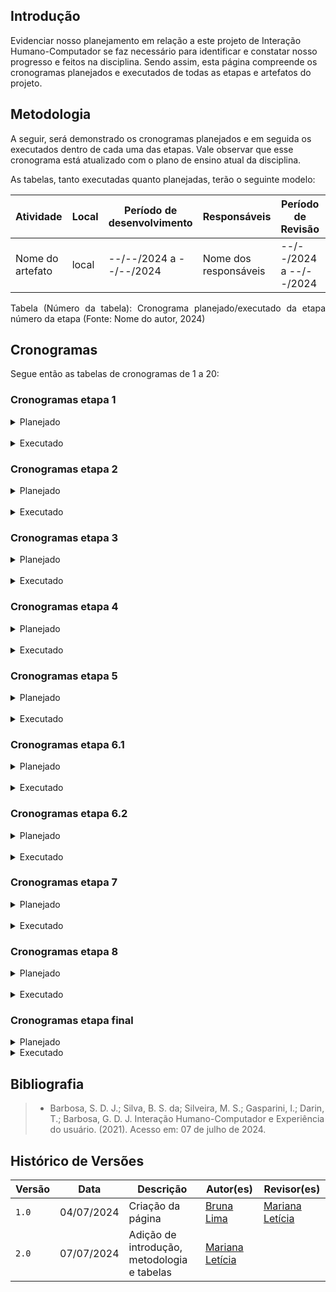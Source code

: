 ## Introdução

Evidenciar nosso planejamento em relação a este projeto de Interação Humano-Computador se faz necessário para identificar e constatar nosso progresso e feitos na disciplina. Sendo assim, esta página compreende os cronogramas planejados e executados de todas as etapas e artefatos do projeto.

## Metodologia

A seguir, será demonstrado os cronogramas planejados e em seguida os executados dentro de cada uma das etapas. Vale observar que esse cronograma está atualizado com o plano de ensino atual da disciplina.

As tabelas, tanto executadas quanto planejadas, terão o seguinte modelo:
<br>

<center>

| Atividade        | Local | Período de desenvolvimento | Responsáveis          | Período de Revisão      | Revisores          |
| ---------------- | ----- | -------------------------- | --------------------- | ----------------------- | ------------------ |
| Nome do artefato | local | --/--/2024 a --/--/2024    | Nome dos responsáveis | --/--/2024 a --/--/2024 | Nome dos revisores |

<p style="text-align: justify;">Tabela (Número da tabela): Cronograma planejado/executado da etapa número da etapa (Fonte: Nome do autor, 2024)</p>

</center>

## Cronogramas

Segue então as tabelas de cronogramas de 1 a 20:

### Cronogramas etapa 1

<details>
<summary>Planejado</summary>

<center>

| Atividade                  | Local           | Período de desenvolvimento | Responsáveis                                    | Período de Revisão      | Revisores                                       |
| -------------------------- | --------------- | -------------------------- | ----------------------------------------------- | ----------------------- | ----------------------------------------------- |
| Planejamento do projeto    | --              | 02/04/2024 a 06/04/2024    | Mariana e Lucas                                 | 06/04/2024 a 07/04/2024 | Bruna                                           |
| Planejamento da equipe     | WhatsApp        | 02/04/2024 a 06/04/2024    | Bruna, Daniela, Genilson, Lucas, Mariana, Pedro | 04/04/2024 a 04/04/2024 | Daniela                                         |
| Lista de sites avaliados   | --              | 02/04/2024 a 05/04/2024    | Bruna, Daniela, Genilson, Lucas, Mariana, Pedro | 06/04/2024 a 07/04/2024 | Genilson                                        |
| Seleção de site p/ projeto | --              | 02/04/2024 a 05/04/2024    | Bruna, Daniela, Genilson, Lucas, Mariana, Pedro | 06/04/2024 a 07/04/2024 | Lucas                                           |
| Ferramentas do projeto     | --              | 02/04/2024 a 07/04/2024    | Lucas e Daniela                                 | 06/04/2024 a 07/04/2024 | Mariana                                         |
| Processo de Design         | -               | 02/04/2024 a 06/04/2024    | Bruna e Genilson                                | 06/04/2024 a 07/04/2024 | Mariana                                         |
| Metodologia                | --              | 02/04/2024 a 06/04/2024    | Pedro                                           | 06/04/2024 a 07/04/2024 | Mariana                                         |
| Gravar apresentação        | Microsoft Teams | 08/04/2024 a 07/04/2024    | Bruna, Daniela, Genilson, Lucas, Mariana, Pedro | 07/04/2024 a 08/04/2024 | Bruna, Daniela, Genilson, Lucas, Mariana, Pedro |
| Implementar no git page       | --              | 02/04/2024 a 06/04/2024    | Bruna, Daniela, Genilson, Lucas, Mariana, Pedro                                         | 02/04/2024 a 08/04/2024 | Bruna, Daniela, Genilson, Lucas, Mariana, Pedro |

<p style="text-align: justify;">Tabela 1: Cronograma planejado da etapa 1 (Fonte:Mariana Letícia, 2024)</p>

</center>

</details>
<br>
<details>
<summary> Executado </summary>

<center>

| Atividade                  | Local           | Período de desenvolvimento | Responsáveis                                    | Período de Revisão      | Revisores                                       |
| -------------------------- | --------------- | -------------------------- | ----------------------------------------------- | ----------------------- | ----------------------------------------------- |
| Planejamento do projeto    | --              | 02/04/2024 a 07/04/2024    | Mariana e Lucas                                 | 06/04/2024 a 07/04/2024 | Bruna                                           |
| Planejamento da equipe     | WhatsApp        | 02/04/2024 a 04/04/2024    | Bruna, Daniela, Genilson, Lucas, Mariana, Pedro | 04/04/2024 a 04/04/2024 | Daniela                                         |
| Lista de sites avaliados   | --              | 02/04/2024 a 06/04/2024    | Bruna, Daniela, Genilson, Lucas, Mariana, Pedro | 07/04/2024 a 07/04/2024 | Genilson                                        |
| Seleção de site p/ projeto | --              | 02/04/2024 a 06/04/2024    | Bruna, Daniela, Genilson, Lucas, Mariana, Pedro | 07/04/2024 a 07/04/2024 | Lucas                                           |
| Ferramentas do projeto     | --              | 02/04/2024 a 06/04/2024    | Lucas e Daniela                                 | 07/04/2024 a 07/04/2024 | Mariana                                         |
| Processo de Design         | -               | 02/04/2024 a 06/04/2024    | Bruna e Genilson                                | 07/04/2024 a 07/04/2024 | Mariana                                         |
| Metodologia                | --              | 02/04/2024 a 04/04/2024    | Pedro                                           | 07/04/2024 a 07/04/2024 | Mariana                                         |
| Gravar apresentação        | Microsoft Teams | 08/04/2024 a 08/04/2024    | Bruna, Daniela, Genilson, Lucas, Mariana, Pedro | 08/04/2024 a 08/04/2024 | Bruna, Daniela, Genilson, Lucas, Mariana, Pedro |
| Implementar no git page       | --              | 04/04/2024 a 08/04/2024    | Bruna, Daniela, Genilson, Lucas, Mariana, Pedro                                         | 08/04/2024 a 08/04/2024 | Bruna, Daniela, Genilson, Lucas, Mariana, Pedro |

<p style="text-align: justify;">Tabela 2: Cronograma executado da etapa 1 (Fonte:Mariana Letícia, 2024)</p>

</center>

</details>

### Cronogramas etapa 2

<details>
<summary>Planejado</summary>

<center>

| Atividade                                      | Local           | Período de desenvolvimento | Responsáveis                                    | Período de Revisão      | Revisores                                       |
| ---------------------------------------------- | --------------- | -------------------------- | ----------------------------------------------- | ----------------------- | ----------------------------------------------- |
| Perfil do usuário                              | --              | 09/04/2024 a 19/04/2024    | Bruna e Pedro                                   | 19/04/2024 a 19/04/2024 | Genilson                                        |
| Aspectos éticos de pesquisa envolvendo pessoas | --              | 09/04/2024 a 19/04/2024    | Daniela                                         | 19/04/2024 a 19/04/2024 | Mariana                                         |
| Personas                                       | --              | 09/04/2024 a 17/04/2024    | Genilson                                        | 19/04/2024 a 19/04/2024 | Genilson                                        |
| Análise de tarefas do usuário                  | --              | 09/04/2024 a 18/04/2024    | Genilson, Lucas e Mariana                       | 19/04/2024 a 19/04/2024 | Bruna                                           |
| Ferramentas do projeto                         | --              | 09/04/2024 a 19/04/2024    | Daniela                                         | 19/04/2024 a 19/04/2024 | Mariana                                         |
| Cenários                                       | -               | 09/04/2024 a 18/04/2024    | Mariana                                         | 19/04/2024 a 19/04/2024 | Bruna                                           |
| Gravar apresentação                            | Microsoft Teams | 08/04/2024 a 19/04/2024    | Bruna, Daniela, Genilson, Lucas, Mariana, Pedro | 19/04/2024 a 19/04/2024 | Bruna, Daniela, Genilson, Lucas, Mariana, Pedro |
| Implementar no git page                           | --              | 09/04/2024 a 19/04/2024    | Bruna, Daniela, Genilson, Lucas, Mariana, Pedro                                         | 19/04/2024 a 19/04/2024 | Bruna, Daniela, Genilson, Lucas, Mariana, Pedro |

<p style="text-align: justify;">Tabela 3: Cronograma planejado da etapa 2 (Fonte:Mariana Letícia, 2024)</p>

</center>

</details>
<br>
<details>
<summary> Executado </summary>

<center>

| Atividade                                      | Local           | Período de desenvolvimento | Responsáveis                                    | Período de Revisão      | Revisores                                       |
| ---------------------------------------------- | --------------- | -------------------------- | ----------------------------------------------- | ----------------------- | ----------------------------------------------- |
| Perfil do usuário                              | --              | 16/04/2024 a 06/05/2024    | Bruna e Pedro                                   | 05/05/2024 a 06/05/2024 | Bruna                                           |
| Aspectos éticos de pesquisa envolvendo pessoas | --              | 16/04/2024 a 06/54/2024    | Daniela                                         | 05/05/2024 a 06/05/2024 | Daniela                                         |
| Personas                                       | --              | 16/04/2024 a 06/05/2024    | Genilson                                        | 05/05/2024 a 06/05/2024 | Genilson                                        |
| Análise de tarefas do usuário                  | --              | 09/04/2024 a 06/05/2024    | Genilson, Lucas e Mariana                       | 05/05/2024 a 06/05/2024 | Lucas                                           |
| Ferramentas do projeto                         | --              | 09/04/2024 a 06/05/2024    | Daniela                                         | 05/05/2024 a 06/05/2024 | Mariana                                         |
| Cenários                                       | -               | 16/04/2024 a 06/05/2024    | Mariana                                         | 05/05/2024 a 06/05/2024 | Mariana                                         |
| Gravar apresentação                            | Microsoft Teams | 08/04/2024 a 06/05/2024    | Bruna, Daniela, Genilson, Lucas, Mariana, Pedro | 05/05/2024 a 06/05/2024 | Bruna, Daniela, Genilson, Lucas, Mariana, Pedro |
| Implementar no git page                           | --              | 09/04/2024 a 06/05/2024    | Bruna, Daniela, Genilson, Lucas, Mariana, Pedro | 05/05/2024 a 06/05/2024 | Bruna, Daniela, Genilson, Lucas, Mariana, Pedro |

<p style="text-align: justify;">Tabela 4: Cronograma executado da etapa 2 (Fonte: Mariana Letícia, 2024)</p>

</center>

</details>

### Cronogramas etapa 3

<details>
<summary>Planejado</summary>

<center>

| Atividade                                    | Local           | Período de desenvolvimento | Responsáveis                                    | Período de Revisão      | Revisores                                       |
| -------------------------------------------- | --------------- | -------------------------- | ----------------------------------------------- | ----------------------- | ----------------------------------------------- |
| Princípios Gerais do Projeto                 | --              | 07/05/2024 a 13/05/2024    | Bruna e Pedro                                   | 13/05/2024 a 13/05/2024 | Genilson                                        |
| Metas de usabilidade                         | --              | 07/05/2024 a 13/05/2024    | Mariana                                         | 13/05/2024 a 13/05/2024 | Daniela                                         |
| Guia de estilo                               | --              | 07/05/2024 a 13/05/2024    | Daniela e Genilson                              | 13/05/2024 a 13/05/2024 | Lucas                                           |
| Características da plataforma para o projeto | --              | 07/05/2024 a 13/05/2024    | Lucas                                           | 13/05/2024 a 13/05/2024 | Mariana|
| Gravar apresentação                          | Microsoft Teams | 13/05/2024 a 13/05/2024    | Bruna, Daniela, Genilson, Lucas, Mariana, Pedro | 13/05/2024 a 13/05/2024 | Bruna, Daniela, Genilson, Lucas, Mariana, Pedro |
| Implementar no git page                         | --              | 07/05/2024 a 13/05/2024    | Bruna, Daniela, Genilson, Lucas, Mariana, Pedro | 13/05/2024 a 13/05/2024 | Bruna, Daniela, Genilson, Lucas, Mariana, Pedro |

<p style="text-align: justify;">Tabela 5: Cronograma planejado da etapa 3 (Fonte: Mariana Letícia, 2024)</p>

</center>

</details>
<br>
<details>
<summary> Executado </summary>

<center>

| Atividade                                    | Local           | Período de desenvolvimento | Responsáveis                                    | Período de Revisão      | Revisores                                       |
| -------------------------------------------- | --------------- | -------------------------- | ----------------------------------------------- | ----------------------- | ----------------------------------------------- |
| Princípios Gerais do Projeto                 | --              | 07/05/2024 a 13/05/2024    | Bruna e Pedro                                   | 13/05/2024 a 13/05/2024 | Genilson                                        |
| Metas de usabilidade                         | --              | 07/05/2024 a 13/05/2024    | Mariana                                         | 13/05/2024 a 13/05/2024 | Daniela                                         |
| Guia de estilo                               | --              | 07/05/2024 a 13/05/2024    | Daniela e Genilson                              | 13/05/2024 a 13/05/2024 | Lucas                                           |
| Características da plataforma para o projeto | --              | 07/05/2024 a 13/05/2024    | Lucas                                           | 13/05/2024 a 13/05/2024 | Mariana                                         |
| Gravar apresentação                          | Microsoft Teams | 13/05/2024 a 13/05/2024    | Bruna, Daniela, Genilson, Lucas, Mariana, Pedro | 13/05/2024 a 13/05/2024 | Bruna, Daniela, Genilson, Lucas, Mariana, Pedro |
| Implementar no git page                         | --              | 07/05/2024 a 13/05/2024    | Bruna, Daniela, Genilson, Lucas, Mariana, Pedro | 13/05/2024 a 13/05/2024 | Bruna, Daniela, Genilson, Lucas, Mariana, Pedro |

<p style="text-align: justify;">Tabela 6: Cronograma executado da etapa 3 (Fonte: Mariana Letícia, 2024)</p>

</center>

</details>

### Cronogramas etapa 4

<details>
<summary>Planejado</summary>

<center>

| Atividade                                                 | Local           | Período de desenvolvimento | Responsáveis                                    | Período de Revisão      | Revisores                                       |
| --------------------------------------------------------- | --------------- | -------------------------- | ----------------------------------------------- | ----------------------- | ----------------------------------------------- |
| Planejamento da avaliação da análise de tarefas           | --              | 13/05/2024 a 13/05/2024    | Genilson                                        | 22/05/2024 a 22/05/2024 | Bruna e Daniela                                 |
| Planejamento do relato de resultados da análise de tarefa | --              | 13/05/2024 a 22/05/2024    | Genilson, Lucas e Pedro                         | 22/05/2024 a 22/05/2024 | Mariana e Bruna                                 |
| Planejamento da avaliação do storyboard                   | --              | 13/05/2024 a 22/05/2024    | Daniela                                         | 22/05/2024 a 22/05/2024 | Genilson e Daniela                              |
| Planejamento do relato de resultados do storyboard        | --              | 13/05/2024 a 22/05/2024    | Bruna, Daniela e Mariana                        | 22/05/2024 a 22/05/2024 | Lucas e Pedro                                   |
| Gravar apresentação                                       | Microsoft Teams | 22/05/2024 a 22/05/2024    | Bruna, Daniela, Genilson, Lucas, Mariana, Pedro | 22/05/2024 a 22/05/2024 | Bruna, Daniela, Genilson, Lucas, Mariana, Pedro |
| Implementar no git page                                      | --              | 13/05/2024 a 22/05/2024    | Bruna, Daniela, Genilson, Lucas, Mariana, Pedro | 22/05/2024 a 22/05/2024 | Bruna, Daniela, Genilson, Lucas, Mariana, Pedro |

<p style="text-align: justify;">Tabela 7: Cronograma Planejado da etapa 4 (Fonte: Mariana Letícia, 2024)</p>

</center>

</details>
<br>
<details>
<summary> Executado </summary>

<center>

| Atividade                                                 | Local           | Período de desenvolvimento | Responsáveis                                    | Período de Revisão      | Revisores                                       |
| --------------------------------------------------------- | --------------- | -------------------------- | ----------------------------------------------- | ----------------------- | ----------------------------------------------- |
| Planejamento da avaliação da análise de tarefas           | --              | 13/05/2024 a 22/05/2024    | Genilson                                        | 22/05/2024 a 22/05/2024 | Bruna e Daniela                                           |
| Planejamento do relato de resultados da análise de tarefa | --              | 13/05/2024 a 22/05/2024    | Genilson, Lucas e Pedro                         | 22/05/2024 a 22/05/2024 | Mariana e Bruna                                        |
| Planejamento da avaliação do storyboard                   | --              | 13/05/2024 a 22/05/2024    | Daniela                                         | 22/05/2024 a 22/05/2024 | Genilson e Daniela                                           |
| Planejamento do relato de resultados do storyboard        | --              | 13/05/2024 a 22/05/2024    | Bruna, Daniela e Mariana                        | 22/05/2024 a 22/05/2024 | Lucas e Pedro |
| Gravar apresentação                                       | Microsoft Teams | 22/05/2024 a 22/05/2024    | Bruna, Daniela, Genilson, Lucas, Mariana, Pedro | 22/05/2024 a 22/05/2024 | Bruna, Daniela, Genilson, Lucas, Mariana, Pedro |
| Implementar no git page                                      | --              | 13/05/2024 a 22/05/2024    | Bruna, Daniela, Genilson, Lucas, Mariana, Pedro | 22/05/2024 a 22/05/2024 | Bruna, Daniela, Genilson, Lucas, Mariana, Pedro |

<p style="text-align: justify;">Tabela 8: Cronograma Executado da etapa 4 (Fonte: Mariana Letícia, 2024)</p>

</center>

</details>

### Cronogramas etapa 5

<details>
<summary>Planejado</summary>

<center>

| Atividade                                                                | Local           | Período de desenvolvimento | Responsáveis                                    | Período de Revisão      | Revisores                                       |
| ------------------------------------------------------------------------ | --------------- | -------------------------- | ----------------------------------------------- | ----------------------- | ----------------------------------------------- |
| relato dos resultados do story board                                     | --              | 23/05/2024 a 03/06/2024    | Bruna, Daniela, Genilson, Lucas, Mariana, Pedro | 03/06/2024 a 03/06/2024 | Bruna, Genilson e Mariana                       |
| relato dos resultados da análise de tarefas                              | --              | 23/05/2024 a 03/06/2024    | Bruna, Daniela, Genilson, Lucas, Mariana, Pedro | 03/06/2024 a 03/06/2024 | Mariana e Bruna                                 |
| Planejamento da avaliação do protótipo de papel                          | --              | 23/05/2024 a 03/06/2024    | Bruna, Daniela e Lucas                          | 03/06/2024 a 03/06/2024 | Lucas, Pedro e Daniela                          |
| Planejamento do relato dos resultados da avaliação do protótipo de papel | --              | 23/05/2024 a 03/06/2024    | Mariana, Pedro e Genilson                       | 03/06/2024 a 03/06/2024 | Bruna                                           |
| Gravar apresentação                                                      | Microsoft Teams | 03/06/2024 a 03/06/2024    | Bruna, Daniela, Genilson, Lucas, Mariana, Pedro | 03/06/2024 a 03/06/2024 | Bruna, Daniela, Genilson, Lucas, Mariana, Pedro |
| Implementar no git page                                                     | --              | 23/05/2024 a 03/06/2024    | Bruna, Daniela, Genilson, Lucas, Mariana, Pedro | 03/06/2024 a 03/06/2024 | Bruna, Daniela, Genilson, Lucas, Mariana, Pedro |

<p style="text-align: justify;">Tabela 9: Cronograma Planejado da etapa 5 (Fonte:Mariana Letícia, 2024)</p>

</center>

</details>
<br>
<details>
<summary> Executado </summary>

<center>

| Atividade                                                                | Local           | Período de desenvolvimento | Responsáveis                                    | Período de Revisão      | Revisores                                       |
| ------------------------------------------------------------------------ | --------------- | -------------------------- | ----------------------------------------------- | ----------------------- | ----------------------------------------------- |
| relato dos resultados do story board                                     | --              | 28/05/2024 a 03/06/2024    | Bruna, Daniela, Genilson, Lucas, Mariana, Pedro | 03/06/2024 a 03/06/2024 | Bruna, Genilson e Mariana                       |
| relato dos resultados da análise de tarefas                              | --              | 28/05/2024 a 03/06/2024    | Bruna, Daniela, Genilson, Lucas, Mariana, Pedro | 03/06/2024 a 03/06/2024 | Mariana e Bruna                                 |
| Planejamento da avaliação do protótipo de papel                          | --              | 28/05/2024 a 03/06/2024    | Bruna, Daniela e Lucas | 03/06/2024 a 03/06/2024 | Lucas, Pedro e Daniela                          |
| Planejamento do relato dos resultados da avaliação do protótipo de papel | --              | 28/05/2024 a 03/06/2024    | Mariana, Pedro e Genilson | 03/06/2024 a 03/06/2024 | Bruna                                           |
| Gravar apresentação                                                      | Microsoft Teams | 03/06/2024 a 03/06/2024    | Bruna, Daniela, Genilson, Lucas, Mariana, Pedro | 03/06/2024 a 03/06/2024 | Bruna, Daniela, Genilson, Lucas, Mariana, Pedro |
| Implementar no git page                                                     | --              | 28/05/2024 a 03/06/2024    | Bruna, Daniela, Genilson, Lucas, Mariana, Pedro                                         | 03/06/2024 a 03/06/2024 | Bruna, Daniela, Genilson, Lucas, Mariana, Pedro |

<p style="text-align: justify;">Tabela 10: Cronograma Executado da etapa 5 (Fonte:Mariana Letícia, 2024)</p>

</center>

</details>

### Cronogramas etapa 6.1

<details>
<summary>Planejado</summary>

<center>

| Atividade                                 | Local           | Período de desenvolvimento | Responsáveis                                    | Período de Revisão      | Revisores                                       |
| ----------------------------------------- | --------------- | -------------------------- | ----------------------------------------------- | ----------------------- | ----------------------------------------------- |
| Planejamento da verificação               | WhatsApp e FGA  | 04/06/2024 a 12/06/2024    | Bruna e Pedro.                                  | 12/06/2024 a 12/06/2024 | Mariana                                         |
| Desevolvimento das listas de verificações | --              | 04/06/2024 a 12/06/2024    | Bruna, Daniela, Genilson, Lucas, Mariana, Pedro | 12/06/2024 a 12/06/2024 | Bruna, Daniela, Genilson, Lucas, Mariana, Pedro |
| Verificação dos artefatos                 | Microsoft Teams | 04/06/2024 a 12/06/2024    | Bruna, Daniela, Genilson, Lucas, Mariana, Pedro | 12/06/2024 a 12/06/2024 | Bruna, Daniela, Genilson, Lucas, Mariana, Pedro |
| Gravar apresentação                       | Microsoft Teams | 12/06/2024 a 12/06/2024    | Bruna, Daniela, Genilson, Lucas, Mariana, Pedro | 12/06/2024 a 12/06/2024 | Bruna, Daniela, Genilson, Lucas, Mariana, Pedro |
| Implementar no git page                      | --              | 04/06/2024 a 12/06/2024    | Bruna, Daniela, Genilson, Lucas, Mariana, Pedro | 12/06/2024 a 12/06/2024 | Bruna, Daniela, Genilson, Lucas, Mariana, Pedro |

<p style="text-align: justify;">Tabela 11: Cronograma Planejado da etapa 6.1 (Fonte: Mariana Letícia, 2024)</p>

</center>

</details>
<br>
<details>
<summary> Executado </summary>

<center>

| Atividade                                 | Local           | Período de desenvolvimento | Responsáveis                                    | Período de Revisão      | Revisores                                       |
| ----------------------------------------- | --------------- | -------------------------- | ----------------------------------------------- | ----------------------- | ----------------------------------------------- |
| Planejamento da verificação               | WhatsApp e FGA  | 07/06/2024 a 12/06/2024    | Bruna e Pedro.                                  | 12/06/2024 a 12/06/2024 | Mariana                                         |
| Desevolvimento das listas de verificações | --              | 10/06/2024 a 12/06/2024    | Bruna, Daniela, Genilson, Lucas, Mariana, Pedro | 12/06/2024 a 12/06/2024 | Bruna, Daniela, Genilson, Lucas, Mariana, Pedro |
| Verificação dos artefatos                 | Microsoft Teams | 12/06/2024 a 12/06/2024    | Bruna, Daniela, Genilson, Lucas, Mariana, Pedro | 12/06/2024 a 12/06/2024 | Bruna, Daniela, Genilson, Lucas, Mariana, Pedro |
| Gravar apresentação                       | Microsoft Teams | 12/06/2024 a 12/06/2024    | Bruna, Daniela, Genilson, Lucas, Mariana, Pedro | 12/06/2024 a 12/06/2024 | Bruna, Daniela, Genilson, Lucas, Mariana, Pedro |
| Implementar no git page                      | --              | 08/06/2024 a 12/06/2024    | Bruna, Daniela, Genilson, Lucas, Mariana, Pedro | 12/06/2024 a 12/06/2024 | Bruna, Daniela, Genilson, Lucas, Mariana, Pedro |

<p style="text-align: justify;">Tabela 12: Cronograma Executado da etapa 6.1 (Fonte:Mariana Letícia, 2024)</p>

</center>

</details>

### Cronogramas etapa 6.2

<details>
<summary>Planejado</summary>

<center>

| Atividade                                 | Local           | Período de desenvolvimento | Responsáveis                                    | Período de Revisão      | Revisores                                       |
| ----------------------------------------- | --------------- | -------------------------- | ----------------------------------------------- | ----------------------- | ----------------------------------------------- |
| Planejamento da verificação               | WhatsApp e FGA  | 20/06/2024 a 26/06/2024    | Bruna e Pedro.                                  | 26/06/2024 a 26/06/2024 | Mariana                                         |
| Desevolvimento das listas de verificações | --              | 20/06/2024 a 26/06/2024    | Bruna, Daniela, Genilson, Lucas, Mariana, Pedro | 26/06/2024 a 26/06/2024 | Bruna, Daniela, Genilson, Lucas, Mariana, Pedro |
| Verificação dos artefatos                 | Microsoft Teams | 20/06/2024 a 26/06/2024    | Bruna, Daniela, Genilson, Lucas, Mariana, Pedro | 26/06/2024 a 26/06/2024 | Bruna, Daniela, Genilson, Lucas, Mariana, Pedro | Bruna, Daniela, Genilson, Lucas, Mariana, Pedro |
| Gravar apresentação                       | Microsoft Teams | 26/06/2024 a 26/06/2024    | Bruna, Daniela, Genilson, Lucas, Mariana, Pedro | 26/06/2024 a 26/06/2024 | Bruna, Daniela, Genilson, Lucas, Mariana, Pedro |
| Implementar no git page                      | --              | 20/06/2024 a 26/06/2024    | Bruna, Daniela, Genilson, Lucas, Mariana, Pedro | 26/06/2024 a 26/06/2024 | Bruna, Daniela, Genilson, Lucas, Mariana, Pedro |

<p style="text-align: justify;">Tabela 13: Cronograma Planejado da etapa 6.2 (Fonte: Mariana Letícia, 2024)</p>

</center>

</details>
<br>
<details>
<summary> Executado </summary>

<center>

| Atividade                                 | Local           | Período de desenvolvimento | Responsáveis                                    | Período de Revisão      | Revisores                                       |
| ----------------------------------------- | --------------- | -------------------------- | ----------------------------------------------- | ----------------------- | ----------------------------------------------- |
| Planejamento da verificação               | WhatsApp e FGA  | 20/06/2024 a 26/06/2024    | Bruna e Pedro.                                  | 26/06/2024 a 26/06/2024 | Mariana                                         |
| Desevolvimento das listas de verificações | --              | 20/06/2024 a 26/06/2024    | Bruna, Daniela, Genilson, Lucas, Mariana, Pedro | 26/06/2024 a 26/06/2024 | Bruna, Daniela, Genilson, Lucas, Mariana, Pedro |
| Verificação dos artefatos                 | Microsoft Teams | 20/06/2024 a 26/06/2024    | Bruna, Daniela, Genilson, Lucas, Mariana, Pedro | 26/06/2024 a 26/06/2024 | Bruna, Daniela, Genilson, Lucas, Mariana, Pedro | Bruna, Daniela, Genilson, Lucas, Mariana, Pedro |
| Gravar apresentação                       | Microsoft Teams | 26/06/2024 a 26/06/2024    | Bruna, Daniela, Genilson, Lucas, Mariana, Pedro | 26/06/2024 a 26/06/2024 | Bruna, Daniela, Genilson, Lucas, Mariana, Pedro |
| Implementar no git page                      | --              | 20/06/2024 a 26/06/2024    | Bruna, Daniela, Genilson, Lucas, Mariana, Pedro | 26/06/2024 a 26/06/2024 | Bruna, Daniela, Genilson, Lucas, Mariana, Pedro |

<p style="text-align: justify;">Tabela 14: Cronograma Executado da etapa 6.2 (Fonte: Mariana Letícia, 2024)</p>

</center>

</details>

### Cronogramas etapa 7

<details>
<summary>Planejado</summary>

<center>

| Atividade                                                                          | Local           | Período de desenvolvimento | Responsáveis                                    | Período de Revisão      | Revisores                                       |
| ---------------------------------------------------------------------------------- | --------------- | -------------------------- | ----------------------------------------------- | ----------------------- | ----------------------------------------------- |
| Relato dos resultados do Protótipo de Papel                                        | --              | 13/06/2024 a 19/06/2024    | Bruna, Daniela, Genilson, Lucas, Mariana, Pedro | 12/06/2024 a 12/06/2024 | Bruna, Daniela, Genilson, Lucas, Mariana, Pedro |
| Planejamento da avaliação do protótipo de alta fidelidade                          | --              | 13/06/2024 a 19/06/2024    | Bruna, Genilson e Mariana.                      | 19/06/2024 a 19/06/2024 | Daniela, Lucas e Pedro.                         |
| Planejamento do relato dos resultados da avaliação do protótipo de alta fidelidade | --              | 13/06/2024 a 19/06/2024    | Daniela, Lucas e Pedro.                         | 19/06/2024 a 19/06/2024 | Bruna, Genilson e Mariana.                      |
| Gravar apresentação                                                                | Microsoft Teams | 19/06/2024 a 19/06/2024    | Bruna, Daniela, Genilson, Lucas, Mariana, Pedro | 19/06/2024 a 19/06/2024 | Bruna, Daniela, Genilson, Lucas, Mariana, Pedro |
| Implementar no git page                                                               | --              | 13/06/2024 a 19/06/2024    | Bruna, Daniela, Genilson, Lucas, Mariana, Pedro | 19/06/2024 a 19/06/2024 | Bruna, Daniela, Genilson, Lucas, Mariana, Pedro |

<p style="text-align: justify;">Tabela 15: Cronograma Planejado da etapa 7 (Fonte:Mariana Letícia, 2024)</p>

</center>

</details>
<br>
<details>
<summary> Executado </summary>

<center>

| Atividade                                                                          | Local           | Período de desenvolvimento | Responsáveis                                    | Período de Revisão      | Revisores                                       |
| ---------------------------------------------------------------------------------- | --------------- | -------------------------- | ----------------------------------------------- | ----------------------- | ----------------------------------------------- |
| Relato dos resultados do Protótipo de Papel                                        | --              | 18/06/2024 a 19/06/2024    | Bruna, Daniela, Genilson, Lucas, Mariana, Pedro | 12/06/2024 a 12/06/2024 | Bruna, Daniela, Genilson, Lucas, Mariana, Pedro |
| Planejamento da avaliação do protótipo de alta fidelidade                          | --              | 13/06/2024 a 19/06/2024    | Bruna, Genilson e Mariana.                      | 19/06/2024 a 19/06/2024 | Daniela, Lucas e Pedro.                         |
| Planejamento do relato dos resultados da avaliação do protótipo de alta fidelidade | --              | 17/06/2024 a 19/06/2024    | Daniela, Lucas e Pedro.                         | 19/06/2024 a 19/06/2024 | Bruna, Genilson e Mariana.                      |
| Gravar apresentação                                                                | Microsoft Teams | 19/06/2024 a 19/06/2024    | Bruna, Daniela, Genilson, Lucas, Mariana, Pedro | 19/06/2024 a 19/06/2024 | Bruna, Daniela, Genilson, Lucas, Mariana, Pedro |
| Implementar no git page                                                               | --              | 13/06/2024 a 19/06/2024    | Bruna, Daniela, Genilson, Lucas, Mariana, Pedro | 19/06/2024 a 19/06/2024 | Bruna, Daniela, Genilson, Lucas, Mariana, Pedro |

<p style="text-align: justify;">Tabela 16: Cronograma Executado da etapa 7 (Fonte:Mariana Letícia, 2024)</p>

</center>

</details>

### Cronogramas etapa 8

<details>
<summary>Planejado</summary>

<center>

| Atividade                                                          | Local           | Período de desenvolvimento | Responsáveis                                    | Período de Revisão      | Revisores                                       |
| ------------------------------------------------------------------ | --------------- | -------------------------- | ----------------------------------------------- | ----------------------- | ----------------------------------------------- |
| Relato dos resultados da Avaliação do Protótipo de Alta Fidelidade | --              | 20/06/2024 a 03/07/2024    | Bruna, Daniela, Genilson, Lucas, Mariana, Pedro | 03/07/2024 a 03/07/2024 | Bruna, Daniela, Genilson, Lucas, Mariana, Pedro |
| Gravar apresentação                                                | Microsoft Teams | 03/07/2024 a 03/07/2024    | Bruna, Daniela, Genilson, Lucas, Mariana, Pedro | 03/07/2024 a 03/07/2024 | Bruna, Daniela, Genilson, Lucas, Mariana, Pedro |
| Implementar no git page                                               | --              | 20/06/2024 a 03/07/2024    | Bruna, Daniela, Genilson, Lucas, Mariana, Pedro | 03/07/2024 a 03/07/2024 | Bruna, Daniela, Genilson, Lucas, Mariana, Pedro |

<p style="text-align: justify;">Tabela 17: Cronograma Planejado da etapa 7 (Fonte: Mariana Letícia, 2024)</p>

</center>

</details>
<br>
<details>
<summary> Executado </summary>

<center>

| Atividade                                                          | Local           | Período de desenvolvimento | Responsáveis                                    | Período de Revisão      | Revisores                                       |
| ------------------------------------------------------------------ | --------------- | -------------------------- | ----------------------------------------------- | ----------------------- | ----------------------------------------------- |
| Relato dos resultados da Avaliação do Protótipo de Alta Fidelidade | --              | 02/07/2024 a 03/07/2024    | Bruna, Daniela, Genilson, Lucas, Mariana, Pedro | 03/07/2024 a 03/07/2024 | Bruna, Daniela, Genilson, Lucas, Mariana, Pedro |
| Gravar apresentação                                                | Microsoft Teams | 03/07/2024 a 03/07/2024    | Bruna, Daniela, Genilson, Lucas, Mariana, Pedro | 03/07/2024 a 03/07/2024 | Bruna, Daniela, Genilson, Lucas, Mariana, Pedro |
| Implementar no git page                                               | --              | 02/07/2024 a 03/07/2024    | Bruna, Daniela, Genilson, Lucas, Mariana, Pedro | 03/07/2024 a 03/07/2024 | Bruna, Daniela, Genilson, Lucas, Mariana, Pedro |

<p style="text-align: justify;">Tabela 18: Cronograma Planejado da etapa 7 (Fonte: Mariana Letícia, 2024)</p>

</center>

</details>

### Cronogramas etapa final

<details>
<summary>Planejado</summary>

<center>

| Atividade                                             | Local           | Período de desenvolvimento | Responsáveis                                    | Período de Revisão      | Revisores                                       |
| ----------------------------------------------------- | --------------- | -------------------------- | ----------------------------------------------- | ----------------------- | ----------------------------------------------- |
| Site Escolhido                                        | --              | 03/07/2024 a 08/07/2024    | Bruna                                           | 08/07/2024 a 08/07/2024 | Mariana                                           |
| Ciclo de Vida Utilizado                               | --              | 03/07/2024 a 08/07/2024    | Bruna                                           | 08/07/2024 a 08/07/2024 | Mariana                                           |
| Planejamento dos Recursos e das Entregas (Cronograma) | --              | 03/07/2024 a 08/07/2024    | Mariana                                         | 08/07/2024 a 08/07/2024 | Pedro                                           |
| Execução do Projeto                                   | --              | 03/07/2024 a 08/07/2024    | Mariana                                         | 08/07/2024 a 08/07/2024 | Pedro                                           |
| Resultados Alcançados com a Execução do Projeto       | --              | 03/07/2024 a 08/07/2024    | Genilson                                        | 08/07/2024 a 08/07/2024 | Lucas                                           |
| Ferramentas Utilizadas                                | --              | 03/07/2024 a 08/07/2024    | Genilson                                        | 08/07/2024 a 08/07/2024 | Daniela                                           |
| Técnicas Utilizadas                                   | --              | 03/07/2024 a 08/07/2024    | Lucas                                           | 08/07/2024 a 08/07/2024 | Daniela                                           |
| Artefatos Criados                                     | --              | 03/07/2024 a 08/07/2024    | Lucas                                           | 08/07/2024 a 08/07/2024 | Genilson                                           |
| Síntese das Avaliações                                | --              | 03/07/2024 a 08/07/2024    | Daniela                                         | 08/07/2024 a 08/07/2024 | Genilson                                           |
| Síntese das Verificações dos artefatos                | --              | 03/07/2024 a 08/07/2024    | Daniela                                         | 08/07/2024 a 08/07/2024 | Bruna                                           |
| Síntese das Apresentações                             | --              | 03/07/2024 a 08/07/2024    | Pedro                                           | 08/07/2024 a 08/07/2024 | Bruna                                           |
| Gravar apresentação                                   | Microsoft Teams | 08/07/2024 a 08/07/2024    | Bruna, Daniela, Genilson, Lucas, Mariana, Pedro | 03/07/2024 a 03/07/2024 | Bruna, Daniela, Genilson, Lucas, Mariana, Pedro |
| Implementar no git page                                  | --              | 03/07/2024 a 08/07/2024    | Daniela                                         | 03/07/2024 a 08/07/2024 | Bruna, Daniela, Genilson, Lucas, Mariana, Pedro |

<p style="text-align: justify;">Tabela 19: Cronograma Planejado da etapa final (Fonte: Mariana Letícia, 2024)</p>

</center>

</details>

<details>
<summary>Executado</summary>

<center>

| Atividade                                             | Local           | Período de desenvolvimento | Responsáveis                                    | Período de Revisão      | Revisores                                       |
| ----------------------------------------------------- | --------------- | -------------------------- | ----------------------------------------------- | ----------------------- | ----------------------------------------------- |
| Site Escolhido                                        | --              | 03/07/2024 a 08/07/2024    | Bruna                                           | 08/07/2024 a 08/07/2024 | Mariana                                           |
| Ciclo de Vida Utilizado                               | --              | 03/07/2024 a 08/07/2024    | Bruna                                           | 08/07/2024 a 08/07/2024 | Mariana                                           |
| Planejamento dos Recursos e das Entregas (Cronograma) | --              | 03/07/2024 a 08/07/2024    | Mariana                                         | 08/07/2024 a 08/07/2024 | Pedro                                           |
| Execução do Projeto                                   | --              | 03/07/2024 a 08/07/2024    | Mariana                                         | 08/07/2024 a 08/07/2024 | Pedro                                           |
| Resultados Alcançados com a Execução do Projeto       | --              | 03/07/2024 a 08/07/2024    | Genilson                                        | 08/07/2024 a 08/07/2024 | Lucas                                           |
| Ferramentas Utilizadas                                | --              | 03/07/2024 a 08/07/2024    | Genilson                                        | 08/07/2024 a 08/07/2024 | Daniela                                           |
| Técnicas Utilizadas                                   | --              | 03/07/2024 a 08/07/2024    | Lucas                                           | 08/07/2024 a 08/07/2024 | Daniela                                           |
| Artefatos Criados                                     | --              | 03/07/2024 a 08/07/2024    | Lucas                                           | 08/07/2024 a 08/07/2024 | Genilson                                           |
| Síntese das Avaliações                                | --              | 03/07/2024 a 08/07/2024    | Daniela                                         | 08/07/2024 a 08/07/2024 | Genilson                                           |
| Síntese das Verificações dos artefatos                | --              | 03/07/2024 a 08/07/2024    | Daniela                                         | 08/07/2024 a 08/07/2024 | Bruna                                           |
| Síntese das Apresentações                             | --              | 03/07/2024 a 08/07/2024    | Pedro                                           | 08/07/2024 a 08/07/2024 | Bruna                                           |
| Gravar apresentação                                   | Microsoft Teams | 08/07/2024 a 08/07/2024    | Bruna, Daniela, Genilson, Lucas, Mariana, Pedro | 03/07/2024 a 03/07/2024 | Bruna, Daniela, Genilson, Lucas, Mariana, Pedro |
| Implementar no git page                                  | --              | 03/07/2024 a 08/07/2024    | Daniela                                         | 03/07/2024 a 08/07/2024 | Bruna, Daniela, Genilson, Lucas, Mariana, Pedro |

<p style="text-align: justify;">Tabela 20: Cronograma Executado da etapa final (Fonte: Mariana Letícia, 2024)</p>

</center>

</details>

## Bibliografia

> - Barbosa, S. D. J.; Silva, B. S. da; Silveira, M. S.; Gasparini, I.; Darin, T.; Barbosa, G. D. J. Interação Humano-Computador e Experiência do usuário. (2021). Acesso em: 07 de julho de 2024.

## Histórico de Versões

| Versão |    Data    | Descrição                                   | Autor(es)                                        | Revisor(es)                                      |
| ------ | :--------: | ------------------------------------------- | ------------------------------------------------ | ------------------------------------------------ |
| `1.0`  | 04/07/2024 | Criação da página                           | [Bruna Lima](https://github.com/libruna)         | [Mariana Letícia](https://github.com/Marianannn) |
| `2.0`  | 07/07/2024 | Adição de introdução, metodologia e tabelas | [Mariana Letícia](https://github.com/Marianannn) |                                                  |
